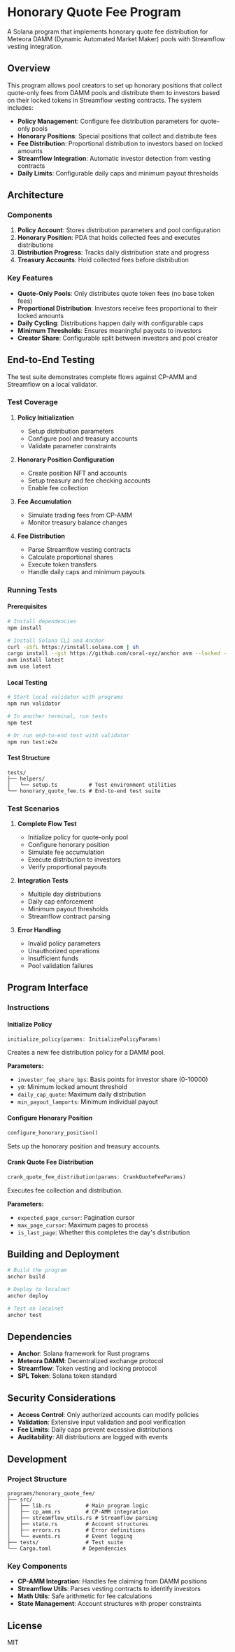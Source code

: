 # Honorary Quote Fee Program

A Solana program that implements honorary quote fee distribution for Meteora DAMM (Dynamic Automated Market Maker) pools with Streamflow vesting integration.

## Overview

This program allows pool creators to set up honorary positions that collect quote-only fees from DAMM pools and distribute them to investors based on their locked tokens in Streamflow vesting contracts. The system includes:

- **Policy Management**: Configure fee distribution parameters for quote-only pools
- **Honorary Positions**: Special positions that collect and distribute fees
- **Fee Distribution**: Proportional distribution to investors based on locked amounts
- **Streamflow Integration**: Automatic investor detection from vesting contracts
- **Daily Limits**: Configurable daily caps and minimum payout thresholds

## Architecture

### Components

1. **Policy Account**: Stores distribution parameters and pool configuration
2. **Honorary Position**: PDA that holds collected fees and executes distributions
3. **Distribution Progress**: Tracks daily distribution state and progress
4. **Treasury Accounts**: Hold collected fees before distribution

### Key Features

- **Quote-Only Pools**: Only distributes quote token fees (no base token fees)
- **Proportional Distribution**: Investors receive fees proportional to their locked amounts
- **Daily Cycling**: Distributions happen daily with configurable caps
- **Minimum Thresholds**: Ensures meaningful payouts to investors
- **Creator Share**: Configurable split between investors and pool creator

## End-to-End Testing

The test suite demonstrates complete flows against CP-AMM and Streamflow on a local validator.

### Test Coverage

1. **Policy Initialization**
   - Setup distribution parameters
   - Configure pool and treasury accounts
   - Validate parameter constraints

2. **Honorary Position Configuration**
   - Create position NFT and accounts
   - Setup treasury and fee checking accounts
   - Enable fee collection

3. **Fee Accumulation**
   - Simulate trading fees from CP-AMM
   - Monitor treasury balance changes

4. **Fee Distribution**
   - Parse Streamflow vesting contracts
   - Calculate proportional shares
   - Execute token transfers
   - Handle daily caps and minimum payouts

### Running Tests

#### Prerequisites

```bash
# Install dependencies
npm install

# Install Solana CLI and Anchor
curl -sSfL https://install.solana.com | sh
cargo install --git https://github.com/coral-xyz/anchor avm --locked --force
avm install latest
avm use latest
```

#### Local Testing

```bash
# Start local validator with programs
npm run validator

# In another terminal, run tests
npm test

# Or run end-to-end test with validator
npm run test:e2e
```

#### Test Structure

```
tests/
├── helpers/
│   └── setup.ts          # Test environment utilities
└── honorary_quote_fee.ts # End-to-end test suite
```

### Test Scenarios

1. **Complete Flow Test**
   - Initialize policy for quote-only pool
   - Configure honorary position
   - Simulate fee accumulation
   - Execute distribution to investors
   - Verify proportional payouts

2. **Integration Tests**
   - Multiple day distributions
   - Daily cap enforcement
   - Minimum payout thresholds
   - Streamflow contract parsing

3. **Error Handling**
   - Invalid policy parameters
   - Unauthorized operations
   - Insufficient funds
   - Pool validation failures

## Program Interface

### Instructions

#### Initialize Policy
```rust
initialize_policy(params: InitializePolicyParams)
```
Creates a new fee distribution policy for a DAMM pool.

**Parameters:**
- `investor_fee_share_bps`: Basis points for investor share (0-10000)
- `y0`: Minimum locked amount threshold
- `daily_cap_quote`: Maximum daily distribution
- `min_payout_lamports`: Minimum individual payout

#### Configure Honorary Position
```rust
configure_honorary_position()
```
Sets up the honorary position and treasury accounts.

#### Crank Quote Fee Distribution
```rust
crank_quote_fee_distribution(params: CrankQuoteFeeParams)
```
Executes fee collection and distribution.

**Parameters:**
- `expected_page_cursor`: Pagination cursor
- `max_page_cursor`: Maximum pages to process
- `is_last_page`: Whether this completes the day's distribution

## Building and Deployment

```bash
# Build the program
anchor build

# Deploy to localnet
anchor deploy

# Test on localnet
anchor test
```

## Dependencies

- **Anchor**: Solana framework for Rust programs
- **Meteora DAMM**: Decentralized exchange protocol
- **Streamflow**: Token vesting and locking protocol
- **SPL Token**: Solana token standard

## Security Considerations

- **Access Control**: Only authorized accounts can modify policies
- **Validation**: Extensive input validation and pool verification
- **Fee Limits**: Daily caps prevent excessive distributions
- **Auditability**: All distributions are logged with events

## Development

### Project Structure
```
programs/honorary_quote_fee/
├── src/
│   ├── lib.rs           # Main program logic
│   ├── cp_amm.rs        # CP-AMM integration
│   ├── streamflow_utils.rs # Streamflow parsing
│   ├── state.rs         # Account structures
│   ├── errors.rs        # Error definitions
│   └── events.rs        # Event logging
├── tests/               # Test suite
└── Cargo.toml          # Dependencies
```

### Key Components

- **CP-AMM Integration**: Handles fee claiming from DAMM positions
- **Streamflow Utils**: Parses vesting contracts to identify investors
- **Math Utils**: Safe arithmetic for fee calculations
- **State Management**: Account structures with proper constraints

## License

MIT
